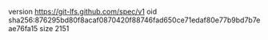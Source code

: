 version https://git-lfs.github.com/spec/v1
oid sha256:876295bd80f8acaf0870420f88746fad650ce71edaf80e77b9bd7b7eae76fa15
size 2151
